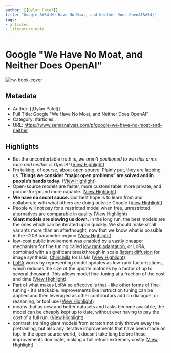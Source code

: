 ```yaml
---
author: [[Dylan Patel]]
title: "Google &#34;We Have No Moat, and Neither Does OpenAI&#34;"
tags: 
- articles
- literature-note
---
```

# Google "We Have No Moat, and Neither Does OpenAI"

![rw-book-cover](https://substackcdn.com/image/fetch/w_1200,h_600,c_limit,f_jpg,q_auto:good,fl_progressive:steep/https%3A%2F%2Fsubstack-post-media.s3.amazonaws.com%2Fpublic%2Fimages%2F241fe3ef-3919-4a63-9c68-9e2e77cc2fc0_1366x588.png)

## Metadata
- Author: [[Dylan Patel]]
- Full Title: Google "We Have No Moat, and Neither Does OpenAI"
- Category: #articles
- URL: https://www.semianalysis.com/p/google-we-have-no-moat-and-neither

## Highlights
- But the uncomfortable truth is, *we aren’t positioned to win this arms race and neither is OpenAI* ([View Highlight](https://read.readwise.io/read/01gzmabbz913e4xn7tvdf29m6k))
- I’m talking, of course, about open source. Plainly put, they are lapping us. **Things we consider “major open problems” are solved and in people’s hands today.** ([View Highlight](https://read.readwise.io/read/01gzmabn1yc9x5x5vbjy5584wn))
- Open-source models are faster, more customizable, more private, and pound-for-pound more capable. ([View Highlight](https://read.readwise.io/read/01gzmacypenr39fwh1d9fk7tkm))
- **We have no secret sauce.** Our best hope is to learn from and collaborate with what others are doing outside Google ([View Highlight](https://read.readwise.io/read/01gzmad71navvsyycx300ryvt4))
- People will not pay for a restricted model when free, unrestricted alternatives are comparable in quality ([View Highlight](https://read.readwise.io/read/01gzmaddjhphxed7tpxpmjsyzm))
- **Giant models are slowing us down.** In the long run, the best models are the ones
  which can be iterated upon quickly. We should make small variants more than an afterthought, now that we know what is possible in the <20B parameter regime ([View Highlight](https://read.readwise.io/read/01gzmadqmhdhqvwcvgnfffk60t))
- low-cost public involvement was enabled by a vastly cheaper mechanism for fine tuning called [low rank adaptation](https://arxiv.org/abs/2106.09685), or LoRA, combined with a significant breakthrough in scale ([latent diffusion](https://arxiv.org/abs/2112.10752) for image synthesis, [Chinchilla](https://arxiv.org/abs/2203.15556) for LLMs ([View Highlight](https://read.readwise.io/read/01gzmafmb1wwymh6w46gt1mkcx))
- [LoRA](https://arxiv.org/abs/2106.09685) works by representing model updates as low-rank factorizations, which reduces the size of the update matrices by a factor of up to several thousand. This allows model fine-tuning at a fraction of the cost and time ([View Highlight](https://read.readwise.io/read/01gzmagr3p25n5nvygpjh0k914))
- Part of what makes LoRA so effective is that - like other forms of fine-tuning - it’s stackable. Improvements like instruction tuning can be applied and then leveraged as other contributors add on dialogue, or reasoning, or tool use ([View Highlight](https://read.readwise.io/read/01gzmahfnjxcbxhswb2e5amaa7))
- means that as new and better datasets and tasks become available, the model can be cheaply kept up to date, without ever having to pay the cost of a full run. ([View Highlight](https://read.readwise.io/read/01gzmahypg44xhagtpgq9sv3f0))
- contrast, training giant models from scratch not only throws away the pretraining, but also any iterative improvements that have been made on top. In the open source world, it doesn’t take long before these improvements dominate, making a full retrain extremely costly ([View Highlight](https://read.readwise.io/read/01gzmaj6053r4f5bg6jy8qdt6t))
